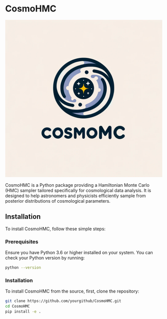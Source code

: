 # CosmoHMC

![CosmoHMC Logo](https://github.com/s-Sayan/CosmoHMC/blob/main/figure/cosmohmc_logo.webp)

CosmoHMC is a Python package providing a Hamiltonian Monte Carlo (HMC) sampler tailored specifically for cosmological data analysis. It is designed to help astronomers and physicists efficiently sample from posterior distributions of cosmological parameters.

## Installation

To install CosmoHMC, follow these simple steps:

### Prerequisites

Ensure you have Python 3.6 or higher installed on your system. You can check your Python version by running:

```bash
python --version
```

### Installation

To install CosmoHMC from the source, first, clone the repository:

```bash
git clone https://github.com/yourgithub/CosmoHMC.git
cd CosmoHMC
pip install -e .
```
